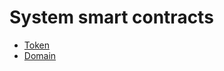 # System smart contracts    
* [Token](https://github.com/GolosChain/cyberway.contracts/blob/master/docs/ru-RU/cyber.token_contract.md)  
* [Domain](https://github.com/GolosChain/cyberway.contracts/blob/master/docs/ru-RU/cyber.domain_contract.md)